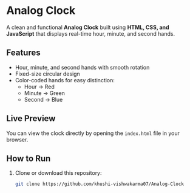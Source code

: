 # Analog Clock

A clean and functional **Analog Clock** built using **HTML, CSS, and JavaScript** that displays real-time hour, minute, and second hands.

## Features
- Hour, minute, and second hands with smooth rotation  
- Fixed-size circular design  
- Color-coded hands for easy distinction:
  - Hour → Red
  - Minute → Green
  - Second → Blue

## Live Preview
You can view the clock directly by opening the `index.html` file in your browser.  

## How to Run
1. Clone or download this repository:  
   ```bash
   git clone https://github.com/khushi-vishwakarma07/Analog-Clock
